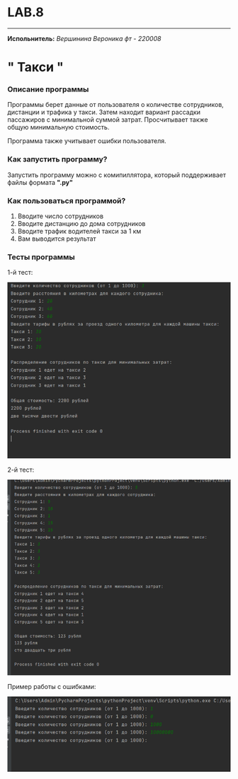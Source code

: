 # LAB.8
____
__Испольнитель:__
*Вершинина Вероника фт - 220008*
# " Такси "
### Описание программы
Программы берет данные от пользователя о количестве сотрудников, дистанции и трафика у такси. Затем находит вариант рассадки пассажиров с минимальной суммой затрат. Просчитывает также общую минимальную стоимость. 

Программа также учитывает ошибки пользователя.

### Как запустить программу?
Запустить программу можно с комипиллятора, который поддерживает файлы формата __".py"__

### Как пользоваться программой?

1) Вводите число сотрудников
2) Вводите дистанцию до дома сотрудников
3) Вводите трафик водителей такси за 1 км
4) Вам выводится результат
   

### Тесты программы

1-й тест:

![image](https://github.com/Nemious/LAB.8/blob/main/%D1%82%D0%B5%D1%81%D1%82%201.png?raw=true)

2-й тест:

![image](https://github.com/Nemious/LAB.8/blob/main/%D1%82%D0%B5%D1%81%D1%82%202.png?raw=true)

Пример работы с ошибками:

![image](https://github.com/Nemious/LAB.8/blob/main/%D0%A2%D0%B5%D1%81%D1%82%20%D0%BD%D0%B0%20%D0%BE%D1%88%D0%B8%D0%B1%D0%BA%D0%B8%20.png?raw=true)
